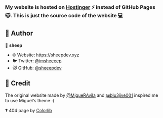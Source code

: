 ### My website is hosted on [Hostinger](https://hostinger.com/) ⚡ instead of GitHub Pages 🐱. This is just the source code of the website 💻

## 👤 Author

🐑 **sheep**

* 🌐 Website: https://sheepdev.xyz
* 🐦 Twitter: [@imsheeeep](https://twitter.com/imsheeeep)
* 🐱 GitHub: [@sheeepdev](https://github.com/sheeepdev)

## 🙏 Credit
The original website made by [@MigueRAvila](https://github.com/migueravila) and [@blu3jive001](https://github.com/blu3jive001) inspired me to use Miguel's theme :)

❓ 404 page by [Colorlib](https://colorlib.com)
